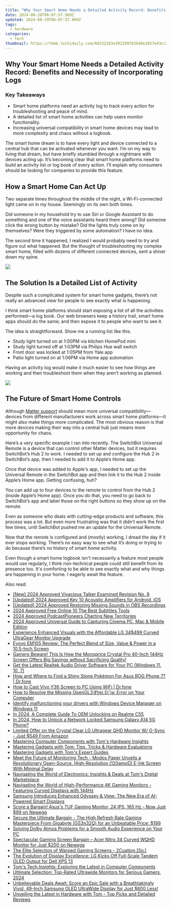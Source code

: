```yaml
---
title: "Why Your Smart Home Needs a Detailed Activity Record: Benefits and Necessity of Incorporating Logs"
date: 2024-08-28T06:07:57.969Z
updated: 2024-08-29T06:07:57.969Z
tags:
  - hardware
categories:
  - tech
thumbnail: https://thmb.techidaily.com/66532283e392299f83b40e1057e43cc22a016c0905229694154e720c235ea49f.jpg
---
```


## Why Your Smart Home Needs a Detailed Activity Record: Benefits and Necessity of Incorporating Logs

### Key Takeaways

* Smart home platforms need an activity log to track every action for troubleshooting and peace of mind.
* A detailed list of smart home activities can help users monitor functionality.
* Increasing universal compatibility in smart home devices may lead to more complexity and chaos without a logbook.

 The smart home dream is to have every light and device connected to a central hub that can be activated whenever you want. I’m on my way to living that dream, but have briefly stumbled through a nightmare with devices acting up. It’s becoming clear that smart home platforms need to build an activity list or log book of every action. I’ll explain why consumers should be looking for companies to provide this feature.

##  How a Smart Home Can Act Up

 Two separate times throughout the middle of the night, a Wi-Fi-connected light came on in my house. Seemingly on its own both times.

 Did someone in my household try to use Siri or Google Assistant to do something and one of the voice assistants heard them wrong? Did someone click the wrong button by mistake? Did the lights truly come on by themselves? Were they triggered by some automation? I have no idea.

 The second time it happened, I realized I would probably need to try and figure out what happened. But the thought of troubleshooting my complex smart home, filled with dozens of different connected devices, sent a shiver down my spine.

<!-- affiliate ads begin -->
<a href="https://secure.2checkout.com/order/checkout.php?PRODS=4620780&QTY=1&AFFILIATE=108875&CART=1"><img src="https://secure.avangate.com/images/merchant/07dd4d5a72f5740ef0f035f201951476/728__90banner.jpg" border="0"></a>
<!-- affiliate ads end -->
##  The Solution Is a Detailed List of Activity

 Despite such a complicated system for smart home gadgets, there’s not really an advanced view for people to see exactly what is happening.

 I think smart home platforms should start exposing a list of all the activities performed—a log book. Our web browsers keep a history trail, smart home apps should do the same; and then expose it to people who want to see it.

 The idea is straightforward. Show me a running list like this.

* Study light turned on at 1:00PM via kitchen HomePod mini
* Study light turned off at 1:03PM via Philips Hue wall switch
* Front door was locked at 1:05PM from Yale app
* Patio light turned on at 1:06PM via Home app automation

 Having an activity log would make it much easier to see how things are working and then troubleshoot them when they aren’t working as planned.

<!-- affiliate ads begin -->
<a href="https://secure.2checkout.com/order/checkout.php?PRODS=3851655&QTY=1&AFFILIATE=108875&CART=1"><img src="http://www.aiseesoft.com/avangate/30p/banner.jpg" border="0"></a>
<!-- affiliate ads end -->
##  The Future of Smart Home Controls

 Although [Matter support](https://facebook-videos.techidaily.com/2024-approved-enhancing-user-experience-creating-high-roi-animated-ads-for-fb/) should mean more universal compatibility—devices from different manufacturers work across smart home platforms—it might also make things more complicated. The most obvious reason is that more devices making their way into a central hub just means more opportunity for chaos.

 Here’s a very specific example I ran into recently. The SwitchBot Universal Remote is a device that can control other Matter devices, but it requires SwitchBot’s Hub 2 to work. I needed to set up and configure the Hub 2 in SwitchBot’s app, then I needed to add it to Apple’s Home app.

 Once that device was added to Apple's app, I needed to set up the Universal Remote in the SwitchBot app and then link it to the Hub 2 inside Apple’s Home app. Getting confusing, huh?

 You can add up to four devices to the remote to control from the Hub 2 (inside Apple’s Home app). Once you do that, you need to go back to SwitchBot’s app and label those on the right buttons so they show up on the remote.

 Even as someone who deals with cutting-edge products and software, this process was a lot. But even more frustrating was that it didn’t work the first few times, until SwitchBot pushed me an update for the Universal Remote.

 Now that the remote is configured and (mostly) working, I dread the day if it ever stops working. There’s no easy way to see what it’s doing or trying to do because there’s no history of smart home activity.

 Even though a smart home logbook isn't necessarily a feature most people would use regularly, I think non-technical people could still benefit from its presence too. It's comforting to be able to see exactly what and why things are happening in your home. I eagerly await the feature.

<ins class="adsbygoogle"
     style="display:block"
     data-ad-format="autorelaxed"
     data-ad-client="ca-pub-7571918770474297"
     data-ad-slot="1223367746"></ins>



<ins class="adsbygoogle"
     style="display:block"
     data-ad-client="ca-pub-7571918770474297"
     data-ad-slot="8358498916"
     data-ad-format="auto"
     data-full-width-responsive="true"></ins>

<span class="atpl-alsoreadstyle">Also read:</span>
<div><ul>
<li><a href="https://screen-activity-recording.techidaily.com/new-2024-approved-vivacious-talker-examined-revision-no-8/"><u>[New] 2024 Approved  Vivacious Talker Examined  Revision No. 8</u></a></li>
<li><a href="https://youtube-zero.techidaily.com/ed-2024-approved-key-10-acoustic-amplifiers-for-android-ios/"><u>[Updated] 2024 Approved  Key 10 Acoustic Amplifiers for Android, iOS</u></a></li>
<li><a href="https://screen-activity-recording.techidaily.com/updated-2024-approved-restoring-missing-sounds-in-obs-recordings/"><u>[Updated] 2024 Approved  Restoring Missing Sounds in OBS Recordings</u></a></li>
<li><a href="https://article-tips.techidaily.com/2024-approved-free-online-10-the-best-subtitles-tools/"><u>2024 Approved  Free Online 10  The Best Subtitles Tools</u></a></li>
<li><a href="https://article-posts.techidaily.com/2024-approved-podcastpioneers-charting-new-territories/"><u>2024 Approved  PodcastPioneers  Charting New Territories</u></a></li>
<li><a href="https://visual-screen-recording.techidaily.com/2024-approved-universal-guide-to-capturing-cinema-pc-mac-and-mobile-edition/"><u>2024 Approved  Universal Guide to Capturing Cinema  PC, Mac & Mobile Edition</u></a></li>
<li><a href="https://hardware-tips.techidaily.com/1723862831977-experience-enhanced-visuals-with-the-affordable-lg-34499-curved-ultragear-monitor-upgrade/"><u>Experience Enhanced Visuals with the Affordable LG 34$499 Curved UltraGear Monitor Upgrade</u></a></li>
<li><a href="https://hardware-tips.techidaily.com/1723862750484-eyoyo-em105-review-the-perfect-blend-of-size-value-and-power-in-a-105-inch-screen/"><u>Eyoyo EM105 Review: The Perfect Blend of Size, Value & Power in a 10.5-Inch Screen</u></a></li>
<li><a href="https://hardware-tips.techidaily.com/1723862833309-gamers-beware-this-is-how-the-monoprice-crystal-pro-40-inch-144hz-screen-offers-big-savings-without-sacrificing-quality/"><u>Gamers Beware! This Is How the Monoprice Crystal Pro 40-Inch 144Hz Screen Offers Big Savings without Sacrificing Quality!</u></a></li>
<li><a href="https://driver-download.techidaily.com/get-the-latest-realtek-audio-driver-software-for-your-pc-windows-11-10-7/"><u>Get the Latest Realtek Audio Driver Software for Your PC (Windows 11, 10, 7)</u></a></li>
<li><a href="https://android-pokemon-go.techidaily.com/how-and-where-to-find-a-shiny-stone-pokemon-for-asus-rog-phone-7-drfone-by-drfone-virtual-android/"><u>How and Where to Find a Shiny Stone Pokémon For Asus ROG Phone 7? | Dr.fone</u></a></li>
<li><a href="https://screen-mirror.techidaily.com/how-to-cast-vivo-y36-screen-to-pc-using-wifi-drfone-by-drfone-android/"><u>How to Cast Vivo Y36 Screen to PC Using WiFi | Dr.fone</u></a></li>
<li><a href="https://tech-renaissance.techidaily.com/how-to-resolve-the-missing-opengl3de-rie-error-on-your-computer/"><u>How to Resolve the Missing OpenGL3ˈd͡ʒeɪ Ɛr'iə: Error on Your Computer</u></a></li>
<li><a href="https://review-topics.techidaily.com/identify-malfunctioning-your-drivers-with-windows-device-manager-on-windows-11-by-drivereasy-guide/"><u>Identify malfunctioning your drivers with Windows Device Manager on Windows 11</u></a></li>
<li><a href="https://easy-unlock-android.techidaily.com/in-2024-a-complete-guide-to-oem-unlocking-on-realme-c55-by-drfone-android/"><u>In 2024, A Complete Guide To OEM Unlocking on Realme C55</u></a></li>
<li><a href="https://android-unlock.techidaily.com/in-2024-how-to-unlock-a-network-locked-samsung-galaxy-a14-5g-phone-by-drfone-android/"><u>In 2024, How to Unlock a Network Locked Samsung Galaxy A14 5G Phone?</u></a></li>
<li><a href="https://hardware-tips.techidaily.com/1723862805925-limited-offer-on-the-crystal-clear-lg-ultragear-qhd-monitor-w-g-sync-just-549-from-amazon/"><u>Limited Offer on the Crystal Clear LG Ultragear QHD Monitor W/ G-Sync - Just $549 From Amazon</u></a></li>
<li><a href="https://hardware-tips.techidaily.com/mastering-computer-components-with-toms-hardware-insights/"><u>Mastering Computer Components with Tom's Hardware Insights</u></a></li>
<li><a href="https://hardware-tips.techidaily.com/mastering-gadgets-with-tom-tips-tricks-and-hardware-evaluations/"><u>Mastering Gadgets with Tom: Tips, Tricks & Hardware Evaluations</u></a></li>
<li><a href="https://hardware-tips.techidaily.com/mastering-gadgets-with-toms-expert-guides/"><u>Mastering Gadgets with Tom's Expert Guides</u></a></li>
<li><a href="https://hardware-tips.techidaily.com/meet-the-future-of-monitoring-tech-modos-paper-unveils-a-revolutionary-open-source-high-resolution-120amod-e-ink-screen-with-minimal-delay/"><u>Meet the Future of Monitoring Tech - Modos Paper Unveils a Revolutionary Open-Source, High-Resolution (120amoD) E-Ink Screen With Minimal Delay</u></a></li>
<li><a href="https://hardware-tips.techidaily.com/navigating-the-world-of-electronics-insights-and-deals-at-toms-digital-marketplace/"><u>Navigating the World of Electronics: Insights & Deals at Tom's Digital Marketplace</u></a></li>
<li><a href="https://hardware-tips.techidaily.com/navigating-the-world-of-high-performance-4k-gaming-monitors-featuring-curved-displays-with-144hz/"><u>Navigating the World of High-Performance 4K Gaming Monitors - Featuring Curved Displays with 144Hz</u></a></li>
<li><a href="https://hardware-tips.techidaily.com/samsung-introduces-enhanced-odyssey-and-view-the-new-era-of-ai-powered-smart-displays/"><u>Samsung Introduces Enhanced Odyssey & View: The New Era of AI-Powered Smart Displays</u></a></li>
<li><a href="https://hardware-tips.techidaily.com/1723862794849-score-a-bargain-asuss-tuf-gaming-monitor-24-ips-165-hz-now-just-99-on-newegg/"><u>Score a Bargain! Asus's TUF Gaming Monitor, 24 IPS, 165 Hz - Now Just $99 on Newegg</u></a></li>
<li><a href="https://hardware-tips.techidaily.com/secure-the-ultimate-bargain-the-high-refresh-rate-gaming-masterpiece-from-gigabyte-gs3n32q-for-an-unbeatable-price-199/"><u>Secure the Ultimate Bargain - The High Refresh Rate Gaming Masterpiece From Gigabyte (GS3n32Q) for an Unbeatable Price: $199</u></a></li>
<li><a href="https://win-solutions.techidaily.com/solving-dolby-atmos-problems-for-a-smooth-audio-experience-on-your-pc/"><u>Solving Dolby Atmos Problems for a Smooth Audio Experience on Your PC</u></a></li>
<li><a href="https://hardware-tips.techidaily.com/1723862794370-spectacular-gaming-screen-bargain-acer-nitro-34-curved-wqhd-monitor-for-just-200-on-newegg/"><u>Spectacular Gaming Screen Bargain – Acer Nitro 34 Curved WQHD Monitor for Just $200 on Newegg</u></a></li>
<li><a href="https://hardware-tips.techidaily.com/the-elite-selection-of-warped-gaming-screens-2cuation-sic/"><u>The Elite Selection of Warped Gaming Screens - 2Cuation [Sic]</u></a></li>
<li><a href="https://hardware-tips.techidaily.com/the-evolution-of-display-excellence-lg-kicks-off-full-scale-tandem-oled-output-for-dell-xps-13/"><u>The Evolution of Display Excellence: LG Kicks Off Full-Scale Tandem OLED Output for Dell XPS 13</u></a></li>
<li><a href="https://hardware-tips.techidaily.com/toms-tech-insights-exploring-the-latest-in-computer-components/"><u>Tom's Tech Insights: Exploring the Latest in Computer Components</u></a></li>
<li><a href="https://hardware-tips.techidaily.com/ultimate-selection-top-rated-ultrawide-monitors-for-serious-gamers-2024/"><u>Ultimate Selection: Top-Rated Ultrawide Monitors for Serious Gamers, 2024</u></a></li>
<li><a href="https://hardware-tips.techidaily.com/1723862834483-unbelievable-deals-await-score-an-epic-sale-with-a-breathtakingly-vivid-49-inch-samsung-oled-ultrawide-display-for-just-600-less/"><u>Unbelievable Deals Await: Score an Epic Sale with a Breathtakingly Vivid, 49-Inch Samsung OLED UltraWide Display for Just $600 Less!</u></a></li>
<li><a href="https://hardware-tips.techidaily.com/unveiling-the-latest-in-hardware-with-tom-top-picks-and-detailed-reviews/"><u>Unveiling the Latest in Hardware with Tom - Top Picks and Detailed Reviews</u></a></li>
</ul></div>
